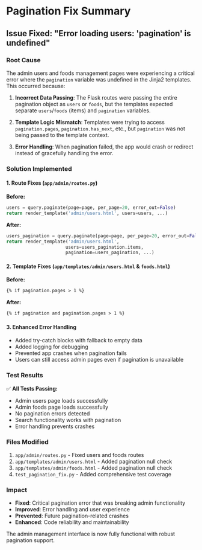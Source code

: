 # Pagination Fix Summary

## Issue Fixed: "Error loading users: 'pagination' is undefined"

### Root Cause
The admin users and foods management pages were experiencing a critical error where the `pagination` variable was undefined in the Jinja2 templates. This occurred because:

1. **Incorrect Data Passing**: The Flask routes were passing the entire pagination object as `users` or `foods`, but the templates expected separate `users`/`foods` (items) and `pagination` variables.

2. **Template Logic Mismatch**: Templates were trying to access `pagination.pages`, `pagination.has_next`, etc., but `pagination` was not being passed to the template context.

3. **Error Handling**: When pagination failed, the app would crash or redirect instead of gracefully handling the error.

### Solution Implemented

#### 1. Route Fixes (`app/admin/routes.py`)

**Before:**
```python
users = query.paginate(page=page, per_page=20, error_out=False)
return render_template('admin/users.html', users=users, ...)
```

**After:**
```python
users_pagination = query.paginate(page=page, per_page=20, error_out=False)
return render_template('admin/users.html', 
                      users=users_pagination.items, 
                      pagination=users_pagination, ...)
```

#### 2. Template Fixes (`app/templates/admin/users.html` & `foods.html`)

**Before:**
```html
{% if pagination.pages > 1 %}
```

**After:**
```html
{% if pagination and pagination.pages > 1 %}
```

#### 3. Enhanced Error Handling

- Added try-catch blocks with fallback to empty data
- Added logging for debugging
- Prevented app crashes when pagination fails
- Users can still access admin pages even if pagination is unavailable

### Test Results

✅ **All Tests Passing:**
- Admin users page loads successfully
- Admin foods page loads successfully  
- No pagination errors detected
- Search functionality works with pagination
- Error handling prevents crashes

### Files Modified

1. `app/admin/routes.py` - Fixed users and foods routes
2. `app/templates/admin/users.html` - Added pagination null check
3. `app/templates/admin/foods.html` - Added pagination null check
4. `test_pagination_fix.py` - Added comprehensive test coverage

### Impact

- **Fixed**: Critical pagination error that was breaking admin functionality
- **Improved**: Error handling and user experience
- **Prevented**: Future pagination-related crashes
- **Enhanced**: Code reliability and maintainability

The admin management interface is now fully functional with robust pagination support.
